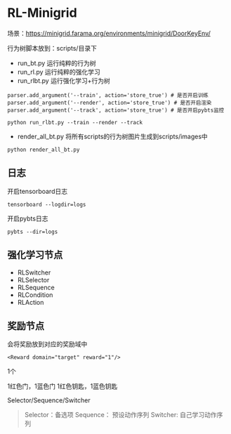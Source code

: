 # RL-Minigrid

场景：https://minigrid.farama.org/environments/minigrid/DoorKeyEnv/

行为树脚本放到：scripts/目录下

- run_bt.py 运行纯粹的行为树
- run_rl.py 运行纯粹的强化学习
- run_rlbt.py 运行强化学习+行为树

```shell
parser.add_argument('--train', action='store_true') # 是否开启训练
parser.add_argument('--render', action='store_true') # 是否开启渲染
parser.add_argument('--track', action='store_true') # 是否开启pybts监控
```

```shell
python run_rlbt.py --train --render --track
```

- render_all_bt.py 将所有scripts的行为树图片生成到scripts/images中

```shell
python render_all_bt.py
```

## 日志

开启tensorboard日志
```shell
tensorboard --logdir=logs
```

开启pybts日志
```shell
pybts --dir=logs
```

## 强化学习节点

- RLSwitcher
- RLSelector
- RLSequence
- RLCondition
- RLAction

## 奖励节点

会将奖励放到对应的奖励域中

```shell
<Reward domain="target" reward="1"/>
```



1个


1红色门，1蓝色门
1红色钥匙，1蓝色钥匙

Selector/Sequence/Switcher
> Selector：备选项
> Sequence： 预设动作序列
> Switcher: 自己学习动作序列


